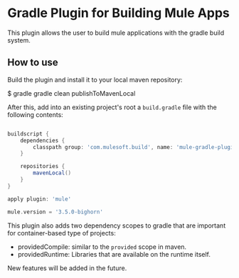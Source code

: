 Gradle Plugin for Building Mule Apps
==================

This plugin allows the user to build mule applications with the gradle build system.

How to use
----

Build the plugin and install it to your local maven repository:

   $ gradle gradle clean publishToMavenLocal

After this, add into an existing project's root a `build.gradle` file with the following contents:

```groovy

buildscript {
	dependencies {
		classpath group: 'com.mulesoft.build', name: 'mule-gradle-plugin', version: '1.0.0'
	}

	repositories {
		mavenLocal()
	}
}

apply plugin: 'mule'

mule.version = '3.5.0-bighorn'

```

This plugin also adds two dependency scopes to gradle that are important for container-based type of projects:

  - providedCompile: similar to the `provided` scope in maven.
  - providedRuntime: Libraries that are available on the runtime itself.
  
New features will be added in the future.
